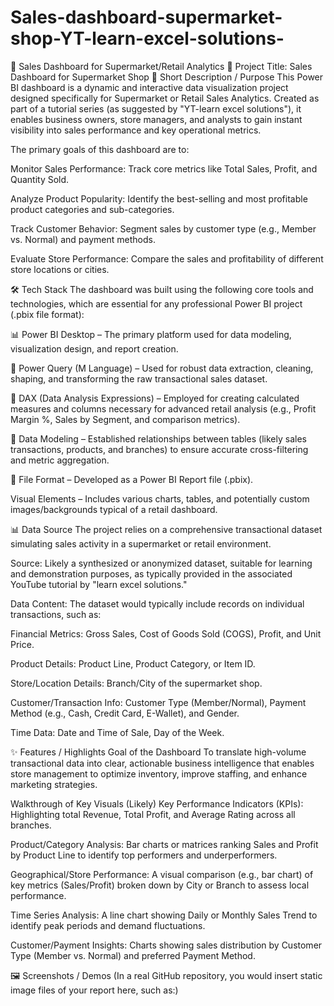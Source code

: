 # Sales-dashboard-supermarket-shop-YT-learn-excel-solutions-
🛒 Sales Dashboard for Supermarket/Retail Analytics
🥇 Project Title: Sales Dashboard for Supermarket Shop
🎯 Short Description / Purpose
This Power BI dashboard is a dynamic and interactive data visualization project designed specifically for Supermarket or Retail Sales Analytics. Created as part of a tutorial series (as suggested by "YT-learn excel solutions"), it enables business owners, store managers, and analysts to gain instant visibility into sales performance and key operational metrics.

The primary goals of this dashboard are to:

Monitor Sales Performance: Track core metrics like Total Sales, Profit, and Quantity Sold.

Analyze Product Popularity: Identify the best-selling and most profitable product categories and sub-categories.

Track Customer Behavior: Segment sales by customer type (e.g., Member vs. Normal) and payment methods.

Evaluate Store Performance: Compare the sales and profitability of different store locations or cities.

🛠️ Tech Stack
The dashboard was built using the following core tools and technologies, which are essential for any professional Power BI project (.pbix file format):

📊 Power BI Desktop – The primary platform used for data modeling, visualization design, and report creation.

📂 Power Query (M Language) – Used for robust data extraction, cleaning, shaping, and transforming the raw transactional sales dataset.

🧠 DAX (Data Analysis Expressions) – Employed for creating calculated measures and columns necessary for advanced retail analysis (e.g., Profit Margin %, Sales by Segment, and comparison metrics).

📝 Data Modeling – Established relationships between tables (likely sales transactions, products, and branches) to ensure accurate cross-filtering and metric aggregation.

📁 File Format – Developed as a Power BI Report file (.pbix).


Visual Elements – Includes various charts, tables, and potentially custom images/backgrounds typical of a retail dashboard.


📊 Data Source
The project relies on a comprehensive transactional dataset simulating sales activity in a supermarket or retail environment.

Source: Likely a synthesized or anonymized dataset, suitable for learning and demonstration purposes, as typically provided in the associated YouTube tutorial by "learn excel solutions."

Data Content: The dataset would typically include records on individual transactions, such as:

Financial Metrics: Gross Sales, Cost of Goods Sold (COGS), Profit, and Unit Price.

Product Details: Product Line, Product Category, or Item ID.

Store/Location Details: Branch/City of the supermarket shop.

Customer/Transaction Info: Customer Type (Member/Normal), Payment Method (e.g., Cash, Credit Card, E-Wallet), and Gender.

Time Data: Date and Time of Sale, Day of the Week.

✨ Features / Highlights
Goal of the Dashboard
To translate high-volume transactional data into clear, actionable business intelligence that enables store management to optimize inventory, improve staffing, and enhance marketing strategies.

Walkthrough of Key Visuals (Likely)
Key Performance Indicators (KPIs): Highlighting total Revenue, Total Profit, and Average Rating across all branches.

Product/Category Analysis: Bar charts or matrices ranking Sales and Profit by Product Line to identify top performers and underperformers.

Geographical/Store Performance: A visual comparison (e.g., bar chart) of key metrics (Sales/Profit) broken down by City or Branch to assess local performance.

Time Series Analysis: A line chart showing Daily or Monthly Sales Trend to identify peak periods and demand fluctuations.

Customer/Payment Insights: Charts showing sales distribution by Customer Type (Member vs. Normal) and preferred Payment Method.

🖼️ Screenshots / Demos
(In a real GitHub repository, you would insert static image files of your report here, such as:)
